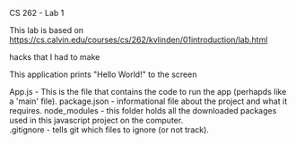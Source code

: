 CS 262 - Lab 1

This lab is based on https://cs.calvin.edu/courses/cs/262/kvlinden/01introduction/lab.html

hacks that I had to make

This application prints "Hello World!" to the screen

App.js - This is the file that contains the code to run the app (perhapds like a 'main' file).
package.json - informational file about the project and what it requires.
node_modules - this folder holds all the downloaded packages used in this javascript project on the computer.  
.gitignore - tells git which files to ignore (or not track).
